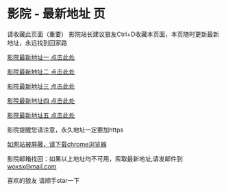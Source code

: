 # 影院 - 最新地址 页

请收藏此页面（重要）
影院站长建议狼友Ctrl+D收藏本页面，本页随时更新最新地址，永远找到回家路

[影院最新地址一 点击此处](https://5cemv.top/) 

[影院最新地址二 点击此处](https://5bres.top/) 

[影院最新地址三 点击此处](https://5bwqu.top/) 

[影院最新地址四 点击此处](https://5bres.top/) 

[影院最新地址五 点击此处](https://5cemv.top/) 

影院提醒您请注意，永久地址一定要加https

[如网站被屏蔽，请下载chrome浏览器](https://8xe23.com/chrome_93.0.4577.82.apk) 

影院邮箱找回：如果以上地址均不可用，索取最新地址,请发邮件到 woxsx@mail.com

喜欢的狼友 请顺手star一下
